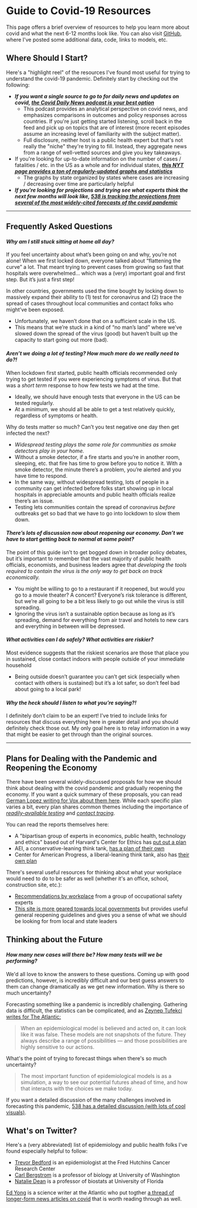 # Guide to Covid-19 Resources

This page offers a brief overview of resources to help you learn more about covid and what the next 6-12 months look like. You can also visit [GitHub](https://github.com/mackaytc/covid-resources), where I've posted some additional data, code, links to models, etc. 

## Where Should I Start? 

Here's a "highlight reel" of the resources I've found most useful for trying to understand the covid-19 pandemic. Definitely start by checking out the following:
 * ___If you want a single source to go to for daily news and updates on covid,  [the Covid Daily News podcast is your best option](https://omny.fm/shows/the-coronavirus-daily-podcast-the-most-important-n)___
    *  This podcast provides an analytical perspective on covid news, and emphasizes comparisons in outcomes and policy responses across countries. If you're just getting started listening, scroll back in the feed and pick up on topics that are of interest (more recent episodes assume an increasing level of familiarity with the subject matter).
    * Full disclosure, neither host is a public health expert but that's not really the "niche" they're trying to fill. Instead, they aggregate news from a range of well-vetted sources and give you key takeaways.
 * If you're looking for up-to-date information on the number of cases / fatalities / etc. in the US as a whole and for individual states, ___[this NYT page provides a ton of regularly-updated graphs and statistics](https://www.nytimes.com/interactive/2020/us/coronavirus-us-cases.html)___
    * The graphs by state organized by states where cases are increasing / decreasing over time are particularly helpful
 * ___If you're looking for projections and trying see what experts think the next few months will look like, [538 is tracking the projections from several of the most widely-cited forecasts of the covid pandemic](https://projects.fivethirtyeight.com/covid-forecasts)___

___

##  Frequently Asked Questions

#### _Why am I still stuck sitting at home all day?_

If you feel uncertainty about what’s been going on and why, you’re not alone! When we first locked down, everyone talked about “flattening the curve” a lot. That meant trying to prevent cases from growing so fast that hospitals were overwhelmed... which was a (very) important goal and first step. But it’s just a first step!

In other countries, governments used the time bought by locking down to massively expand their ability to (1) test for coronavirus and (2) trace the spread of cases throughout local communities and contact folks who might’ve been exposed.
 * Unfortunately, we haven’t done that on a sufficient scale in the US.
 * This means that we’re stuck in a kind of “no man’s land” where we’ve slowed down the spread of the virus (good) but haven’t built up the capacity to start going out more (bad).

####  _Aren’t we doing a lot of testing? How much more do we really need to do?!_

When lockdown first started, public health officials recommended only trying to get tested if you were experiencing symptoms of virus. But that was a _short term_ response to how few tests we had at the time. 
 
 * Ideally, we should have enough tests that everyone in the US can be tested regularly.
 * At a minimum, we should all be able to get a test relatively quickly, regardless of symptoms or health.
 
 Why do tests matter so much? Can’t you test negative one day then get infected the next? 
 * _Widespread testing plays the same role for communities as smoke detectors play in your home._
 * Without a smoke detector, if a fire starts and you’re in another room, sleeping, etc. that fire has time to grow before you to notice it. With a smoke detector, the minute there’s a problem, you’re alerted and you have time to respond.
 * In the same way, without widespread testing, lots of people in a community can get infected before folks start showing up in local hospitals in appreciable amounts and public health officials realize there’s an issue.
 * Testing lets communities contain the spread of coronavirus _before_ outbreaks get so bad that we have to go into lockdown to slow them down.

#### _There’s lots of discussion now about reopening our economy. Don’t we have to start getting back to normal at some point?_

The point of this guide isn’t to get bogged down in broader policy debates, but it’s important to remember that the vast majority of public health officials, economists, and business leaders agree that _developing the tools required to contain the virus is the only way to get back on track economically._
 * You might be willing to go to a restaurant if it reopened, but would you go to a movie theater? A concert? Everyone’s risk tolerance is different, but we’re all going to be a bit less likely to go out while the virus is still spreading.
 * Ignoring the virus isn’t a sustainable option because as long as it’s spreading, demand for everything from air travel and hotels to new cars and everything in between will be depressed.

#### _What activities can I do safely? What activities are riskier?_

Most evidence suggests that the riskiest scenarios are those that place you in sustained, close contact indoors with people outside of your immediate household
* Being outside doesn’t guarantee you can’t get sick (especially when contact with others is sustained) but it’s a lot safer, so don’t feel bad about going to a local park!

#### _Why the heck should I listen to what you’re saying?!_

I definitely don’t claim to be an expert! I’ve tried to include links for resources that discuss everything here in greater detail and you should definitely check those out. My only goal here is to relay information in a way that might be easier to get through than the original sources. 

___

## Plans for Dealing with the Pandemic and Reopening the Economy

There have been several widely-discussed proposals for how we should think about dealing with the covid pandemic and gradually reopening the economy. If you want a quick summary of these proposals, you can read [German Lopez writing for Vox about them here](https://www.vox.com/2020/4/14/21218074/coronavirus-plans-social-distancing-end-reopen-economy). While each specific plan varies a bit, every plan shares common themes including the importance of [_readily-available testing_](https://www.heart.org/en/news/2020/04/02/covid-19-science-why-testing-is-so-important) and [_contact tracing_](https://www.vox.com/2020/5/4/21242825/coronavirus-covid-19-contact-tracing-jobs-apps).

You can read the reports themselves here:
 * A "bipartisan group of experts in economics, public health, technology and ethics" based out of Harvard's Center for Ethics has [put out a plan](https://ethics.harvard.edu/covid-19-response)
 * AEI, a conservative-leaning think tank, [has a plan of their own](https://www.aei.org/research-products/report/national-coronavirus-response-a-road-map-to-reopening/)
 * Center for American Progress, a liberal-leaning think tank, also has [their own plan](https://www.americanprogress.org/issues/healthcare/news/2020/04/03/482613/national-state-plan-end-coronavirus-crisis/)
 
There's several useful resources for thinking about what your workplace would need to do to be safer as well (whether it's an office, school, construction site, etc.):
 * [Recommendations by workplace](https://www.backtoworksafely.org) from a group of occupational safety experts
 * [This site is more geared towards local governments](https://covidlocal.org) but provides useful general reopening guidelines and gives you a sense of what we should be looking for from local and state leaders 

## Thinking about the Future

#### _How many new cases will there be? How many tests will we be performing?_ 

We'd all love to know the answers to these questions. Coming up with good predictions, however, is incredibly difficult and our best guess answers to them can change dramatically as we get new information. Why is there so much uncertainty?

Forecasting something like a pandemic is incredibly challenging. Gathering data is difficult, the statistics can be complicated, and as [Zeynep Tufekci writes for The Atlantic:](https://www.theatlantic.com/technology/archive/2020/04/coronavirus-models-arent-supposed-be-right/609271/)

> When an epidemiological model is believed and acted on, it can look like it was false. These models are not snapshots of the future. They always describe a range of possibilities — and those possibilities are highly sensitive to our actions. 

What's the point of trying to forecast things when there's so much uncertainty?

> The most important function of epidemiological models is as a simulation, a way to see our potential futures ahead of time, and how that interacts with the choices we make today. 

If you want a detailed discussion of the many challenges involved in forecasting this pandemic, [538 has a detailed discussion (with lots of cool visuals)](https://fivethirtyeight.com/features/why-its-so-freaking-hard-to-make-a-good-covid-19-model/). 

## What's on Twitter?

Here's a (very abbreviated) list of epidemiology and public health folks I've found especially helpful to follow:
 * [Trevor Bedford](https://twitter.com/trvrb) is an epidemiologist at the Fred Hutchins Cancer Research Center
 * [Carl Bergstrom](https://twitter.com/CT_Bergstrom) is a professor of biology at University of Washington
 * [Natalie Dean](https://twitter.com/nataliexdean) is a professor of biostats at University of Florida
 
[Ed Yong](https://twitter.com/edyong209) is a science writer at the Atlantic who put togther [a thread of longer-form news articles on covid](https://twitter.com/edyong209/status/1256303440243933184?s=21) that is worth reading through as well.




